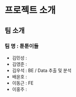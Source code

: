 # 프로젝트 소개

## 팀 소개

### 팀 명 : 툰툰이들

- 김민성 :
- 김영준 :
- 김우석 : BE / Data 추출 및 분석
- 배윤호 :
- 이동근 : FE
- 이홍주 :
